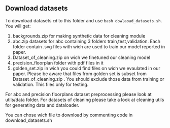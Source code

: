 ## Download datasets


To download datasets `cd` to this folder and use ```bash dowlaoad_datasets.sh```.\
You will get:
1) backgrounds.zip for making synthetic data for cleaning module  
2) abc.zip datasets for abc containing 3 folders train,test,validation. Each folder 
 contain .svg files with wich are used to train our model reported in paper.
3) Dataset_of_cleaning.zip  on wich we finetuned our cleaning model
4) precision_floorplan folder with pdf files in it
5) golden_set.zip in wich you could find files on wich we evaulated in our paper.
Please be aware that files from golden set is subset from  Dataset_of_cleaning.zip . 
You should exclude those data from training or validation. This files only for testing. 

For abc and precision floorplans dataset preprocessing please look at utils/data folder.
For datasets of cleaning please take a look at cleaning utils for generating data and dataloader.

You can chose wich file to download by commenting code in download_datasets.sh
